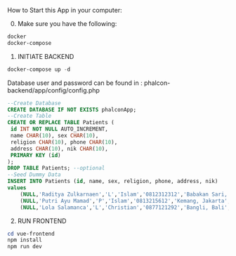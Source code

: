 How to Start this App in your computer:

0. Make sure you have the following:
```md
docker
docker-compose
```
1. INITIATE BACKEND
```powershell
docker-compose up -d
```
Database user and password can be found in :
phalcon-backend/app/config/config.php
```sql
--Create Database
CREATE DATABASE IF NOT EXISTS phalconApp;
--Create Table
CREATE OR REPLACE TABLE Patients (
 id INT NOT NULL AUTO_INCREMENT,
 name CHAR(10), sex CHAR(10), 
 religion CHAR(10), phone CHAR(10),
 address CHAR(10), nik CHAR(10),
 PRIMARY KEY (id)
);
DROP TABLE Patients; --optional
--Seed Dummy Data
INSERT INTO Patients (id, name, sex, religion, phone, address, nik)
values
	(NULL,'Raditya Zulkarnaen','L','Islam','0812312312','Babakan Sari, Bandung','1231891112'),
	(NULL,'Putri Ayu Mamad','P','Islam','0813215612','Kemang, Jakarta','9772812112'),
	(NULL,'Lola Salamanca','L','Christian','0877121292','Bangli, Bali','9877220302');
```
2. RUN FRONTEND
```powershell
cd vue-frontend
npm install
npm run dev
```